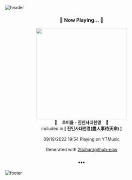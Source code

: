 ![header](https://capsule-render.vercel.app/api?type=wave&height=170&section=header&text=Hi.%20I'm%20SHIFT&fontColor=090707&fontAlignX=45&fontAlignY=65&fontSize=100)

<h3 align="center">🎵 Now Playing... 🎵</h3>
<p align="center">
  <a href="https://music.youtube.com/watch?v=XTtVYz_J8xo">
    <img width="300" src="https://lh3.googleusercontent.com/03fbAS06rjc-LWfal5X-mnaO3JVooJ8qAkfZcfl_KNqXJl4B9ZTORMe19DKd_EshnraVlfcVtVRjhwve">
  </a>
  <br>
  🎵&nbsp&nbsp&nbsp <b>호미들 - 진인사대천명</b> &nbsp&nbsp&nbsp🎵
  <br>
  included in <b>[ 진인사대천명(盡人事待天命) ]</b>
  
  <br />
  <br />
  09/19/2022 19:54 Playing on YTMusic
  <br />
  <br />
  Generated with <a href="https://github.com/20chan/github-now">20chan/github-now</a>
</p>

<h3 align="center">•••</h3>

![footer](https://capsule-render.vercel.app/api?type=wave&height=150&section=footer)
